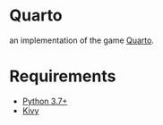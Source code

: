 # Quarto

an implementation of the game [Quarto](https://en.wikipedia.org/wiki/Quarto_(board_game)).

# Requirements 
- [Python 3.7+](https://www.python.org/)
- [Kivy](https://kivy.org/#home)
